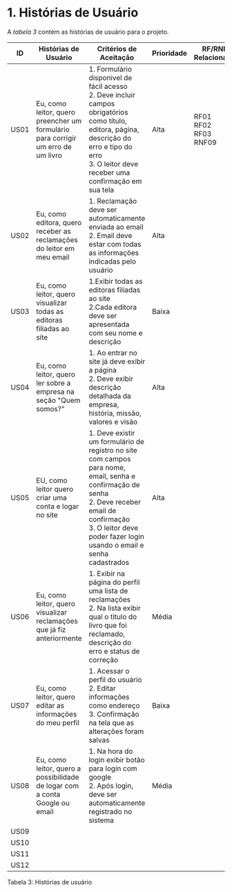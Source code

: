 # 1. Histórias de Usuário

A *tabela 3* contém as histórias de usuário para o projeto.

  ID  |       Histórias de Usuário       | Critérios de Aceitação | Prioridade  | RF/RNF Relacionado
 -----|----------------------------------|------------------------|-----------|---------------
 US01 |Eu, como leitor, quero preencher um formulário para corrigir um erro de um livro|<div style="text-align: left;"> 1. Formulário disponivel de fácil acesso <br>      2. Deve incluir campos obrigatórios como título, editora, página, descrição do erro e tipo do erro  <br>3. O leitor deve receber uma confirmação em sua tela </div>| Alta | RF01 <br> RF02 <br> RF03 <br> RNF09
 US02 |Eu, como editora, quero receber as reclamações do leitor em meu email|1. Reclamação deve ser automaticamente enviada ao email <br> 2. Email deve estar com todas as informações indicadas pelo usuário| Alta|
 US03 |Eu, como leitor, quero visualizar todas as editoras filiadas ao site|1.Exibir todas as editoras filiadas ao site <br> 2.Cada editora deve ser apresentada com seu nome e descrição| Baixa|
 US04 |Eu, como leitor, quero ler sobre a empresa na seção "Quem somos?"|1. Ao entrar no site já  deve exibir a página <br> 2. Deve exibir descrição detalhada da empresa, história, missão, valores e visão| Alta|
 US05 |EU, como leitor quero criar uma conta e logar no site|1. Deve existir um formulário de registro no site com campos para nome, email, senha e confirmação de senha <br> 2. Deve receber email de confirmação <br> 3. O leitor deve poder fazer login usando o email e senha cadastrados| Alta|
 US06 |Eu, como leitor, quero visualizar reclamações que já fiz anteriormente|1. Exibir na página do perfil uma lista de reclamações <br> 2. Na lista exibir qual o titulo do livro que foi reclamado, descrição do erro e status de correção| Média|
 US07 |Eu, como leitor, quero editar as informações do meu perfil|1. Acessar o perfil do usuário <br> 2. Editar informações como endereço 3. Confirmação na tela que as alterações foram salvas| Baixa|        
 US08 |Eu, como leitor, quero a possibilidade de logar com a conta Google ou email|1. Na hora do login exibir botão para login com google <br> 2. Após login, deve ser automaticamente registrado no sistema| Média|
 US09 |                                  |                        |
 US10 |                                  |                        |
 US11 |                                  |                        |
 US12 |                                  |                        |      

Tabela 3: Histórias de usuário
      
